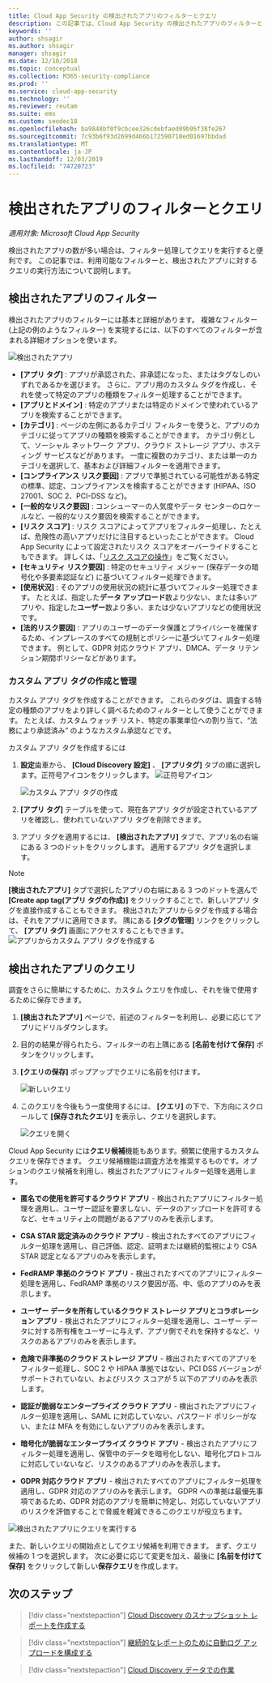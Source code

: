 ```yaml
---
title: Cloud App Security の検出されたアプリのフィルターとクエリ
description: この記事では、Cloud App Security の検出されたアプリのフィルターとクエリの一覧を示し、その使用方法について説明します。
keywords: ''
author: shsagir
ms.author: shsagir
manager: shsagir
ms.date: 12/10/2018
ms.topic: conceptual
ms.collection: M365-security-compliance
ms.prod: ''
ms.service: cloud-app-security
ms.technology: ''
ms.reviewer: reutam
ms.suite: ems
ms.custom: seodec18
ms.openlocfilehash: ba9848bf0f9cbcee326cdebfaed09b95f38fe267
ms.sourcegitcommit: 7c93b6f93d2699d466b172590710ed01697bbdad
ms.translationtype: MT
ms.contentlocale: ja-JP
ms.lasthandoff: 12/03/2019
ms.locfileid: "74720723"
---
```

# <a name="discovered-app-filters-and-queries"></a>検出されたアプリのフィルターとクエリ

*適用対象: Microsoft Cloud App Security*

検出されたアプリの数が多い場合は、フィルター処理してクエリを実行すると便利です。 この記事では、利用可能なフィルターと、検出されたアプリに対するクエリの実行方法について説明します。

## <a name="discovered-app-filters"></a>検出されたアプリのフィルター

検出されたアプリのフィルターには基本と詳細があります。 複雑なフィルター (上記の例のようなフィルター) を実現するには、以下のすべてのフィルターが含まれる詳細オプションを使います。

![検出されたアプリ](media/discovered-apps.png)

- **[アプリ タグ]** : アプリが承認された、非承認になった、またはタグなしのいずれであるかを選びます。 さらに、アプリ用のカスタム タグを作成し、それを使って特定のアプリの種類をフィルター処理することができます。
- **[アプリとドメイン]** : 特定のアプリまたは特定のドメインで使われているアプリを検索することができます。
- **[カテゴリ]** : ページの左側にあるカテゴリ フィルターを使うと、アプリのカテゴリに従ってアプリの種類を検索することができます。 カテゴリ例として、ソーシャル ネットワーク アプリ、クラウド ストレージ アプリ、ホスティング サービスなどがあります。 一度に複数のカテゴリ、または単一のカテゴリを選択して、基本および詳細フィルターを適用できます。
- **[コンプライアンス リスク要因]** : アプリで準拠されている可能性がある特定の標準、認定、コンプライアンスを検索することができます (HIPAA、ISO 27001、SOC 2、PCI-DSS など)。
- **[一般的なリスク要因]** : コンシューマーの人気度やデータ センターのロケールなど、一般的なリスク要因を検索することができます。
- **[リスク スコア]** : リスク スコアによってアプリをフィルター処理し、たとえば、危険性の高いアプリだけに注目するといったことができます。 Cloud App Security によって設定されたリスク スコアをオーバーライドすることもできます。 詳しくは、「[リスク スコアの操作](risk-score.md)」をご覧ください。
- **[セキュリティ リスク要因]** : 特定のセキュリティ メジャー (保存データの暗号化や多要素認証など) に基づいてフィルター処理できます。
- **[使用状況]** : そのアプリの使用状況の統計に基づいてフィルター処理できます。 たとえば、指定した**データ アップロード**数より少ない、または多いアプリや、指定した**ユーザー**数より多い、または少ないアプリなどの使用状況です。
- **[法的リスク要因]** : アプリのユーザーのデータ保護とプライバシーを確保するため、インプレースのすべての規制とポリシーに基づいてフィルター処理できます。 例として、GDPR 対応クラウド アプリ、DMCA、データ リテンション期間ポリシーなどがあります。

### <a name="creating-and-managing-custom-app-tags"></a>カスタム アプリ タグの作成と管理

カスタム アプリ タグを作成することができます。
これらのタグは、調査する特定の種類のアプリをより詳しく調べるためのフィルターとして使うことができます。 たとえば、カスタム ウォッチ リスト、特定の事業単位への割り当て、“法務により承認済み” のようなカスタム承認などです。

カスタム アプリ タグを作成するには

1. **設定**歯車から、 **[Cloud Discovery 設定]** 、 **[アプリタグ]** タブの順に選択します。正符号アイコンをクリックします。 ![正符号アイコン](media/plus-icon.png)

   ![カスタム アプリ タグの作成](media/create-app-tag.png)

2. **[アプリ タグ]** テーブルを使って、現在各アプリ タグが設定されているアプリを確認し、使われていないアプリ タグを削除できます。

3. アプリ タグを適用するには、 **[検出されたアプリ]** タブで、アプリ名の右端にある 3 つのドットをクリックします。 適用するアプリ タグを選択します。

> [!NOTE]
>**[検出されたアプリ]** タブで選択したアプリの右端にある 3 つのドットを選んで **[Create app tag\(アプリ タグの作成\)]** をクリックすることで、新しいアプリ タグを直接作成することもできます。 検出されたアプリからタグを作成する場合は、それをアプリに適用できます。 隅にある **[タグの管理]** リンクをクリックして、 **[アプリ タグ]** 画面にアクセスすることもできます。
> ![アプリからカスタム アプリ タグを作成する](media/create-app-tag-from-app.png)

## <a name="discovered-app-queries"></a>検出されたアプリのクエリ

調査をさらに簡単にするために、カスタム クエリを作成し、それを後で使用するために保存できます。

1. **[検出されたアプリ]** ページで、前述のフィルターを利用し、必要に応じてアプリにドリルダウンします。

2. 目的の結果が得られたら、フィルターの右上隅にある **[名前を付けて保存]** ボタンをクリックします。

3. **[クエリの保存]** ポップアップでクエリに名前を付けます。

    ![新しいクエリ](media/new-query.png)

4. このクエリを今後もう一度使用するには、 **[クエリ]** の下で、下方向にスクロールして **[保存されたクエリ]** を表示し、クエリを選択します。

    ![クエリを開く](media/discovered-app-query.png)

Cloud App Security には**クエリ候補**機能もあります。頻繁に使用するカスタム クエリを保存できます。 クエリ候補機能は調査方法を推奨するものです。オプションのクエリ候補を利用し、検出されたアプリにフィルター処理を適用します。

- **匿名での使用を許可するクラウド アプリ** - 検出されたアプリにフィルター処理を適用し、ユーザー認証を要求しない、データのアップロードを許可するなど、セキュリティ上の問題があるアプリのみを表示します。

- **CSA STAR 認定済みのクラウド アプリ** - 検出されたすべてのアプリにフィルター処理を適用し、自己評価、認定、証明または継続的監視により CSA STAR 認定となるアプリのみを表示します。

- **FedRAMP 準拠のクラウド アプリ** - 検出されたすべてのアプリにフィルター処理を適用し、FedRAMP 準拠のリスク要因が高、中、低のアプリのみを表示します。

- **ユーザー データを所有しているクラウド ストレージ アプリとコラボレーション アプリ** - 検出されたアプリにフィルター処理を適用し、ユーザー データに対する所有権をユーザーに与えず、アプリ側でそれを保持するなど、リスクのあるアプリのみを表示します。

- **危険で非準拠のクラウド ストレージ アプリ** - 検出されたすべてのアプリをフィルター処理し、SOC 2 や HIPAA 準拠ではない、PCI DSS バージョンがサポートされていない、およびリスク スコアが 5 以下のアプリのみを表示します。

- **認証が脆弱なエンタープライズ クラウド アプリ** - 検出されたアプリにフィルター処理を適用し、SAML に対応していない、パスワード ポリシーがない、または MFA を有効にしないアプリのみを表示します。

- **暗号化が脆弱なエンタープライズ クラウド アプリ** - 検出されたアプリにフィルター処理を適用し、保管中のデータを暗号化しない、暗号化プロトコルに対応していないなど、リスクのあるアプリのみを表示します。

- **GDPR 対応クラウド アプリ** - 検出されたすべてのアプリにフィルター処理を適用し、GDPR 対応のアプリのみを表示します。 GDPR への準拠は最優先事項であるため、GDPR 対応のアプリを簡単に特定し、対応していないアプリのリスクを評価することで脅威を軽減できるこのクエリが役立ちます。

![検出されたアプリにクエリを実行する](media/queries-discovered-apps.png)

また、新しいクエリの開始点としてクエリ候補を利用できます。 まず、クエリ候補の 1 つを選択します。 次に必要に応じて変更を加え、最後に **[名前を付けて保存]** をクリックして新しい**保存クエリ**を作成します。

## <a name="next-steps"></a>次のステップ

> [!div class="nextstepaction"]
> [Cloud Discovery のスナップショット レポートを作成する](create-snapshot-cloud-discovery-reports.md)

> [!div class="nextstepaction"]
> [継続的なレポートのために自動ログ アップロードを構成する](configure-automatic-log-upload-for-continuous-reports.md)

> [!div class="nextstepaction"]
> [Cloud Discovery データでの作業](working-with-cloud-discovery-data.md)
